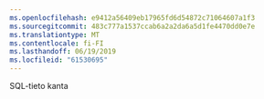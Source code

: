 ```yaml
---
ms.openlocfilehash: e9412a56409eb17965fd6d54872c71064607a1f3
ms.sourcegitcommit: 483c777a1537ccab6a2a2da6a5d1fe4470dd0e7e
ms.translationtype: MT
ms.contentlocale: fi-FI
ms.lasthandoff: 06/19/2019
ms.locfileid: "61530695"
---
```

SQL-tieto kanta